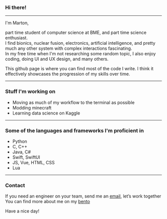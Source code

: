### Hi there! 

---

I'm Marton,

part time student of computer science at BME, and part time science enthusiast. <br>
I find bionics, nuclear fusion, electronics, artificial intelligence, and pretty much any other system with complex interactions fascinating. <br>
In my free time when I'm not researching some random topic, I also enjoy coding, doing UI and UX design, and many others. 

This github page is where you can find most of the code I write. I think it effectively showcases the progression of my skills over time.

---

### Stuff I'm working on

* Moving as much of my workflow to the terminal as possible
* Modding minecraft
* Learning data science on Kaggle

---

### Some of the languages and frameworks I'm proficient in

* Python
* C, C++
* Java, C#
* Swift, SwiftUI
* JS, Vue, HTML, CSS
* Lua

---

### Contact

If you need an engineer on your team, send me an [email](mailto://marton@csutora.com), let’s work together <br>
You can find more about me on my [bento](https://bento.me/marton)

Have a nice day!
